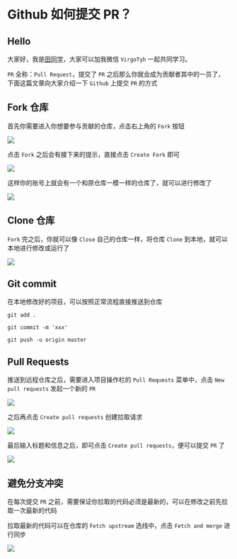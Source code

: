 # Github 如何提交 PR？

## Hello

大家好，我是[田同学](https://github.com/hiliyongke)，大家可以加我微信 `VirgoTyh` 一起共同学习。

`PR` 全称：`Pull Request`，提交了 `PR` 之后那么你就会成为贡献者其中的一员了，下面这篇文章向大家介绍一下 `Github` 上提交 `PR` 的方式

## Fork 仓库

首先你需要进入你想要参与贡献的仓库，点击右上角的 `Fork` 按钮

![](../images/23.jpg)

点击 `Fork` 之后会有接下来的提示，直接点击 `Create Fork` 即可

![](../images/24.jpg)

这样你的账号上就会有一个和原仓库一模一样的仓库了，就可以进行修改了

![](../images/25.jpg)

## Clone 仓库

`Fork` 完之后，你就可以像 `Close` 自己的仓库一样，将仓库 `Clone` 到本地，就可以本地进行修改或运行了

![](../images/26.jpg)

## Git commit

在本地修改好的项目，可以按照正常流程直接推送到仓库

```shell
git add .

git commit -m 'xxx'

git push -u origin master
```

## Pull Requests

推送到远程仓库之后，需要进入项目操作栏的 `Pull Requests` 菜单中，点击 `New pull requests` 发起一个新的 `PR`

![](../images/27.jpg)

之后再点击 `Create pull requests` 创建拉取请求

![](../images/28.jpg)

最后输入标题和信息之后，即可点击 `Create pull requests`，便可以提交 `PR` 了

![](../images/29.jpg)

## 避免分支冲突

在每次提交 `PR` 之前，需要保证你拉取的代码必须是最新的，可以在修改之前先拉取一次最新的代码

拉取最新的代码可以在仓库的 `Fetch upstream` 选线中，点击 `Fetch and merge` 进行同步

![](../images/30.jpg)
